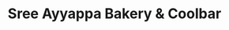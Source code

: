 ---
title: "Sree Ayyappa Bakery & Coolbar"
url: /elappara/sree-ayyappa-bakery-und-coolbar/
shop: Schreibwaren
---